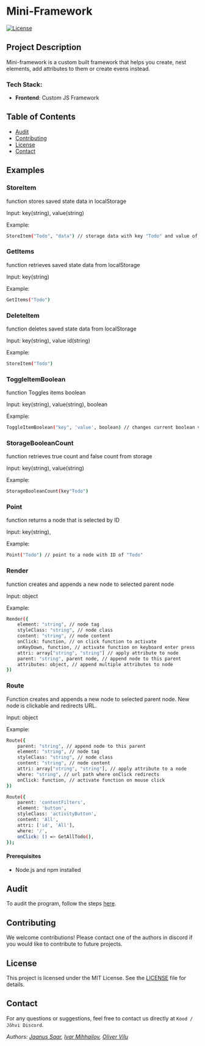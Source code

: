 # Mini-Framework

[![License](https://img.shields.io/badge/license-MIT-blue)](https://opensource.org/license/mit)

## Project Description

Mini-framework is a custom built framework that helps you create, nest elements, add attributes to them or create evens instead.

### Tech Stack:

- **Frontend**: Custom JS Framework

## Table of Contents

- [Audit](#audit)
- [Contributing](#contributing)
- [License](#license)
- [Contact](#contact)

## Examples

### StoreItem

function stores saved state data in localStorage

Input: key(string), value(string)

Example:

```bash
StoreItem("Todo", "data") // storage data with key "Todo" and value of "data"
```

### GetItems

function retrieves saved state data from localStorage

Input: key(string)

Example:

```bash
GetItems("Todo")
```

### DeleteItem

function deletes saved state data from localStorage

Input: key(string), value id(string)

Example:

```bash
StoreItem("Todo")
```

### ToggleItemBoolean

function Toggles items boolean

Input: key(string), value(string), boolean

Example:

```bash
ToggleItemBoolean("key", 'value', boolean) // changes current boolean value to opposite boolean value
```

### StorageBooleanCount

function retrieves true count and false count from storage

Input: key(string), value(string)

Example:

```bash
StorageBooleanCount(key"Todo")
```

### Point

function returns a node that is selected by ID

Input: key(string),

Example:

```bash
Point("Todo") // point to a node with ID of "Todo"
```

### Render

function creates and appends a new node to selected parent node

Input: object

Example:

```bash
Render({
    element: "string", // node tag
    styleClass: "string", // node class
    content: "string", // node content
    onClick: function, // on click function to activate
    onKeyDown, function, // activate function on keyboard enter press
    attri: array["string", "string"] // apply attribute to node
    parent: "string", parent node, // append node to this parent
    attributes: object, // append multiple attributes to node
})
```

### Route

Function creates and appends a new node to selected parent node. New node is clickable and redirects URL.

Input: object

Example:

```bash
Route({
    parent: "string", // append node to this parent
    element: "string", // node tag
    styleClass: "string", // node class
    content: "string", // node content
    attri: array["string", "string"], // apply attribute to a node
    where: "string", // url path where onClick redirects
    onClick: function, // activate function on mouse click
})

Route({
    parent: 'contentFilters',
    element: 'button',
    styleClass: 'activityButton',
    content: 'All',
    attri: ['id', 'All'],
    where: '/',
    onClick: () => GetAllTodo(),
});
```

#### Prerequisites

- Node.js and npm installed

## Audit

To audit the program, follow the steps [here](https://github.com/01-edu/public/tree/master/subjects/mini-framework/audit).

## Contributing

We welcome contributions! Please contact one of the authors in discord if you would like to contribute to future projects.

## License

This project is licensed under the MIT License. See the [LICENSE](https://opensource.org/license/mit) file for details.

## Contact

For any questions or suggestions, feel free to contact us directly at `Kood / Jõhvi Discord`.

_Authors: [Jaanus Saar](https://01.kood.tech/git/jsaar), [Ivar Mihhailov](https://01.kood.tech/git/imihhail), [Oliver Vilu](https://01.kood.tech/git/ovilu)_
